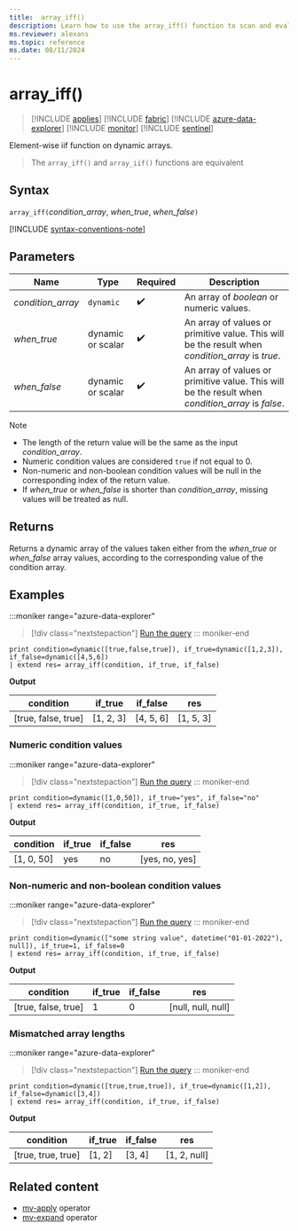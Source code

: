 ```yaml
---
title:  array_iff()
description: Learn how to use the array_iff() function to scan and evaluate elements in an array.
ms.reviewer: alexans
ms.topic: reference
ms.date: 08/11/2024
---
```

# array_iff()

> [!INCLUDE [applies](../includes/applies-to-version/applies.md)] [!INCLUDE [fabric](../includes/applies-to-version/fabric.md)] [!INCLUDE [azure-data-explorer](../includes/applies-to-version/azure-data-explorer.md)] [!INCLUDE [monitor](../includes/applies-to-version/monitor.md)] [!INCLUDE [sentinel](../includes/applies-to-version/sentinel.md)]

Element-wise iif function on dynamic arrays.

> The `array_iff()` and `array_iif()` functions are equivalent

## Syntax

`array_iff(`*condition_array*, *when_true*, *when_false*`)`

[!INCLUDE [syntax-conventions-note](../includes/syntax-conventions-note.md)]

## Parameters

| Name | Type | Required | Description |
|--|--|--|--|
| *condition_array*| `dynamic` |  :heavy_check_mark:| An array of *boolean* or numeric values.|
| *when_true* | dynamic or scalar |  :heavy_check_mark: | An array of values or primitive value. This will be the result when *condition_array* is *true*.|
| *when_false* | dynamic or scalar |  :heavy_check_mark: | An array of values or primitive value. This will be the result when *condition_array* is *false*.|

> [!NOTE]
>
> * The length of the return value will be the same as the input *condition_array*.
> * Numeric condition values are considered `true` if not equal to 0.
> * Non-numeric and non-boolean condition values will be null in the corresponding index of the return value.
> * If *when_true* or *when_false* is shorter than *condition_array*, missing values will be treated as null.

## Returns

Returns a dynamic array of the values taken either from the *when_true* or *when_false* array values, according to the corresponding value of the condition array.

## Examples

:::moniker range="azure-data-explorer"
> [!div class="nextstepaction"]
> <a href="https://dataexplorer.azure.com/clusters/help/databases/Samples?query=H4sIAAAAAAAAAysoyswrUUjOz0vJLMnMz7NNqcxLzM1M1oguKSpN1UlLzClO1QExYzV1FHIQsoY6RjrGILEihJiJjqmOWaymAi9XjUJqRUlqXopCUWqxbWJRUWJlfGZmmgbcFqBRQJ2aACda2uZ8AAAA" target="_blank">Run the query</a>
::: moniker-end

```kusto
print condition=dynamic([true,false,true]), if_true=dynamic([1,2,3]), if_false=dynamic([4,5,6]) 
| extend res= array_iff(condition, if_true, if_false)
```

**Output**

|condition|if_true|if_false|res|
|---|---|---|---|
|[true, false, true]|[1, 2, 3]|[4, 5, 6]|[1, 5, 3]|

### Numeric condition values

:::moniker range="azure-data-explorer"
> [!div class="nextstepaction"]
> <a href="https://dataexplorer.azure.com/clusters/help/databases/Samples?query=H4sIAAAAAAAAAysoyswrUUjOz0vJLMnMz7NNqcxLzM1M1og21DHQMTWI1dRRyEyLLykqTbVVqkwtVgJz0xJzioH8vHwlBa4ahdSKktS8FIWi1GLbxKKixMr4zMw0DbiJcP0InZoAPCLjbHUAAAA=" target="_blank">Run the query</a>
::: moniker-end

```kusto
print condition=dynamic([1,0,50]), if_true="yes", if_false="no" 
| extend res= array_iff(condition, if_true, if_false)
```

**Output**

|condition|if_true|if_false|res|
|---|---|---|---|
|[1, 0, 50]|yes|no|[yes, no, yes]|

### Non-numeric and non-boolean condition values

:::moniker range="azure-data-explorer"
> [!div class="nextstepaction"]
> <a href="https://dataexplorer.azure.com/clusters/help/databases/Samples?query=H4sIAAAAAAAAA0WNwQrDIBBE7/2KxZOBFIx3v6SUsMS1LOhadFMa6MdXekhhYAYej3k2FoWtSmTlKiEegoU3ezO9FoKugz/ghXknM0NEJeVC1rjlOuKd92aaQfac76M5rdp2CstvJsydgrt8gN5KEqFRD9gaHitzsufp6f2t6QsxYYlomAAAAA==" target="_blank">Run the query</a>
::: moniker-end

```kusto
print condition=dynamic(["some string value", datetime("01-01-2022"), null]), if_true=1, if_false=0
| extend res= array_iff(condition, if_true, if_false)
```

**Output**

|condition|if_true|if_false|res|
|---|---|---|---|
|[true, false, true]|1|0|[null, null, null]|

### Mismatched array lengths

:::moniker range="azure-data-explorer"
> [!div class="nextstepaction"]
> <a href="https://dataexplorer.azure.com/clusters/help/databases/Samples?query=H4sIAAAAAAAAAysoyswrUUjOz0vJLMnMz7NNqcxLzM1M1oguKSpN1YETsZo6Cplp8SAmQomhjhFUPC0xpxhJwljHJFZTgatGIbWiJDUvRaEotdg2sagosTI+MzNNA24Z3EiEGZoACxaCE5AAAAA=" target="_blank">Run the query</a>
::: moniker-end

```kusto
print condition=dynamic([true,true,true]), if_true=dynamic([1,2]), if_false=dynamic([3,4]) 
| extend res= array_iff(condition, if_true, if_false)
```

**Output**

|condition|if_true|if_false|res|
|---|---|---|---|
|[true, true, true]|[1, 2]|[3, 4]|[1, 2, null]|

## Related content

* [mv-apply](./mv-apply-operator.md) operator
* [mv-expand](./mv-expand-operator.md) operator
